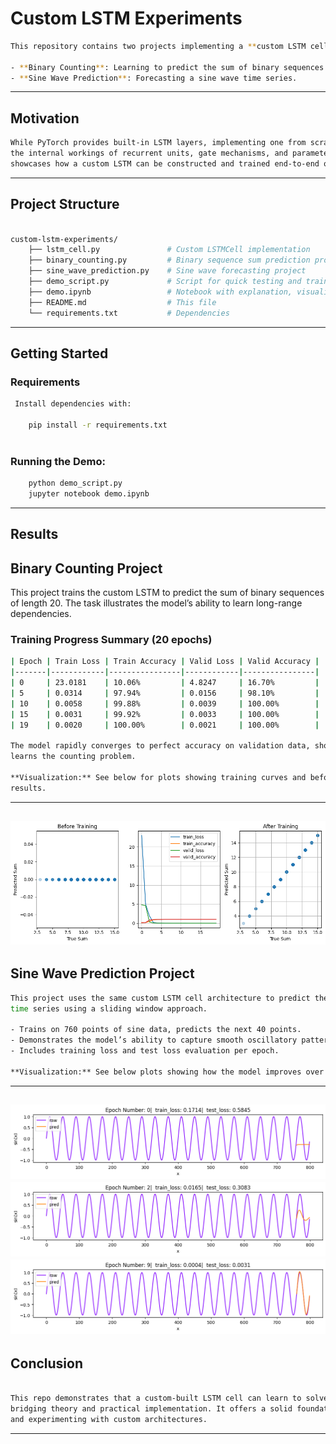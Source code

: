 # Custom LSTM Experiments

```bash
This repository contains two projects implementing a **custom LSTM cell** from scratch in PyTorch, demonstrating its capability on distinct sequence modeling tasks:

- **Binary Counting**: Learning to predict the sum of binary sequences.
- **Sine Wave Prediction**: Forecasting a sine wave time series.
```
---

## Motivation

```bash
While PyTorch provides built-in LSTM layers, implementing one from scratch provides deep insight into
the internal workings of recurrent units, gate mechanisms, and parameter initialization. This repository
showcases how a custom LSTM can be constructed and trained end-to-end on meaningful problems.

```
---

##  Project Structure

```bash

custom-lstm-experiments/
    ├── lstm_cell.py               # Custom LSTMCell implementation
    ├── binary_counting.py         # Binary sequence sum prediction project
    ├── sine_wave_prediction.py    # Sine wave forecasting project
    ├── demo_script.py             # Script for quick testing and training
    ├── demo.ipynb                 # Notebook with explanation, visualizations, and conclusions
    ├── README.md                  # This file
    └── requirements.txt           # Dependencies

```
---

## Getting Started

### Requirements

```bash
 Install dependencies with:

    pip install -r requirements.txt
    
```
 ### Running the Demo:
 ```bash
     python demo_script.py
     jupyter notebook demo.ipynb
```
---

## Results

## Binary Counting Project

This project trains the custom LSTM to predict the sum of binary sequences of length 20. The
task illustrates the model’s ability to learn long-range dependencies.

### Training Progress Summary (20 epochs)
```bash
| Epoch | Train Loss | Train Accuracy | Valid Loss | Valid Accuracy |
|-------|------------|----------------|------------|----------------|
| 0     | 23.0181    | 10.06%         | 4.8247     | 16.70%         |
| 5     | 0.0314     | 97.94%         | 0.0156     | 98.10%         |
| 10    | 0.0058     | 99.88%         | 0.0039     | 100.00%        |
| 15    | 0.0031     | 99.92%         | 0.0033     | 100.00%        |
| 19    | 0.0020     | 100.00%        | 0.0021     | 100.00%        |

The model rapidly converges to perfect accuracy on validation data, showing it effectively
learns the counting problem.

**Visualization:** See below for plots showing training curves and before/after prediction
results.
```
---
![Training Loss](train_binary.png)
---

## Sine Wave Prediction Project

```bash
This project uses the same custom LSTM cell architecture to predict the next values in a sine wave
time series using a sliding window approach.

- Trains on 760 points of sine data, predicts the next 40 points.
- Demonstrates the model’s ability to capture smooth oscillatory patterns.
- Includes training loss and test loss evaluation per epoch.

**Visualization:** See below plots showing how the model improves over epochs.
```
---
![Sine curve 1](sine_epoch0.png)
![Sine curve 1](sine_epoch2.png)
![Sine curve 1](sine_epoch9.png)
---

## Conclusion

```bash

This repo demonstrates that a custom-built LSTM cell can learn to solve classical sequence tasks effectively,
bridging theory and practical implementation. It offers a solid foundation for understanding RNN internals
and experimenting with custom architectures.

```
---

